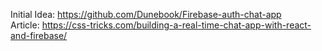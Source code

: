 Initial Idea: https://github.com/Dunebook/Firebase-auth-chat-app  
Article: https://css-tricks.com/building-a-real-time-chat-app-with-react-and-firebase/
